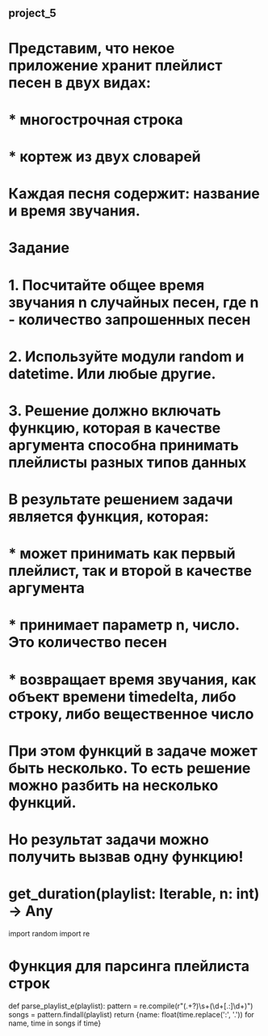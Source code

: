 
## project_5 
 
# Представим, что некое приложение хранит плейлист песен в двух видах: 
#   * многострочная строка 
#   * кортеж из двух словарей 
# Каждая песня содержит: название и время звучания. 
 
# Задание 
# 1. Посчитайте общее время звучания n случайных песен, где n - количество запрошенных песен 
# 2. Используйте модули random и datetime. Или любые другие. 
# 3. Решение должно включать функцию, которая в качестве аргумента способна принимать плейлисты разных типов данных 
 
# В результате решением задачи является функция, которая: 
#   * может принимать как первый плейлист, так и второй в качестве аргумента 
#   * принимает параметр n, число. Это количество песен 
#   * возвращает время звучания, как объект времени timedelta, либо строку, либо вещественное число 
# При этом функций в задаче может быть несколько. То есть решение можно разбить на несколько функций. 
# Но результат задачи можно получить вызвав одну функцию! 
# get_duration(playlist: Iterable, n: int) -> Any 


import random
import re

# Функция для парсинга плейлиста строк
def parse_playlist_e(playlist):
    pattern = re.compile(r"(.+?)\s+(\d+[\.:]\d+)")
    songs = pattern.findall(playlist)
    return {name: float(time.replace(':', '.')) for name, time in songs if time}

